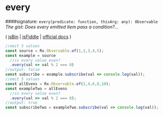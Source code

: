 # every
####signature: `every(predicate: function, thisArg: any): Observable`
*The gist: Does every emitted item pass a condition?...*

( [jsBin](http://jsbin.com/mafacebuwu/1/edit?js,console) | [jsFiddle](https://jsfiddle.net/qg6qfqLz/10/) | [official docs](http://reactivex.io/rxjs/class/es6/Observable.js~Observable.html#instance-method-every) )
```js
//emit 5 values
const source = Rx.Observable.of(1,2,3,4,5);
const example = source
  //is every value even?
  .every(val => val % 2 === 0)
//output: false
const subscribe = example.subscribe(val => console.log(val));
//emit 5 values
const allEvens = Rx.Observable.of(2,4,6,8,10);
const exampleTwo = allEvens
  //is every value even?
  .every(val => val % 2 === 0);
//output: true
const subscribeTwo = exampleTwo.subscribe(val => console.log(val));
```